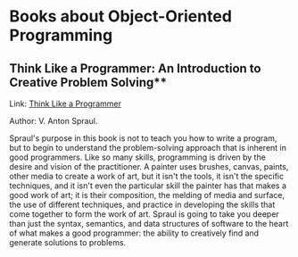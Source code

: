 # Books about Object-Oriented Programming

## Think Like a Programmer: An Introduction to Creative Problem Solving\*\*

Link: [Think Like a Programmer](https://www.goodreads.com/book/show/13590009-think-like-a-programmer)

Author: V. Anton Spraul.

Spraul's purpose in this book is not to teach you how to write a program, but to begin to understand the problem-solving approach that is inherent in good programmers. Like so many skills, programming is driven by the desire and vision of the practitioner. A painter uses brushes, canvas, paints, other media to create a work of art, but it isn't the tools, it isn't the specific techniques, and it isn't even the particular skill the painter has that makes a good work of art; it is their composition, the melding of media and surface, the use of different techniques, and practice in developing the skills that come together to form the work of art. Spraul is going to take you deeper than just the syntax, semantics, and data structures of software to the heart of what makes a good programmer: the ability to creatively find and generate solutions to problems.

